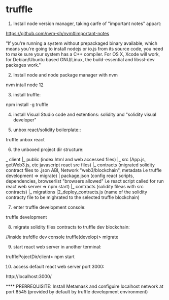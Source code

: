 # truffle

1. Install node version manager, taking carfe of "important notes" appart:

https://github.com/nvm-sh/nvm#important-notes

"If you're running a system without prepackaged binary available, which means you're going to install nodejs or io.js from its source code, you need to make sure your system has a C++ compiler. For OS X, Xcode will work, for Debian/Ubuntu based GNU/Linux, the build-essential and libssl-dev packages work."

2. Install node and  node package manager with nvm 

nvm intall node 12

3. install truffle:

npm install -g truffle

4. install Visual Studio code and extentions: solidity and "solidity visual developer"

5. unbox react/solidity boilerplate::

truffle unbox react

6. the unboxed project dir structure:

_ client
|_ public   (index.html and web accessed files)
|_ src      (App.js, getWeb3.js, etc javascript react src files)
  |_ contracts    (migrated solidity contract files to .json ABI, Network "web3/blockchain", metadata i.e truffle development => migrate)
| package.json    (config react scripts, dependencies, browserlist "browsers allowed"  i.e react script called for run react web server => npm start)
|_ contracts    (solidity fileas with src contracts)
|_ migrations
  |2_deploy_contracts.js    (name of the solidity contracty  file to be mighrated to the selected truffle blockchain)


7. enter truffle development console:

truffle development

8. migrate solidity files contracts to truffle dev blockchain:

//inside trufdfle dev console
truffle(develop)> migrate

9. start react web server in another terminal:

trufflePojectDir/client> npm start

10. access default react web server port 3000:

http://localhost:3000/

**** PRERREQUISITE: 
Install Metamask and configuire localhost network at port 8545 (provided by default by truffle development environment)

